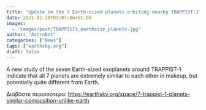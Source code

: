 ```yaml
---
title: "Update on the 7 Earth-sized planets orbiting nearby TRAPPIST-1"
date: 2021-01-26T03:07:06+01:00
images:
  - "images/post/TRAPPIST1_earthsize_planets.jpg"
author: "AstroBot"
categories: ["News"]
tags: ["earthsky.org"]
draft: false
---
```


A new study of the seven Earth-sized exoplanets around TRAPPIST-1 indicate that all 7 planets are extremely similar to each other in makeup, but potentially quite different from Earth.

Διαβάστε περισσότερα: https://earthsky.org/space/7-trappist-1-planets-similar-composition-unlike-earth

